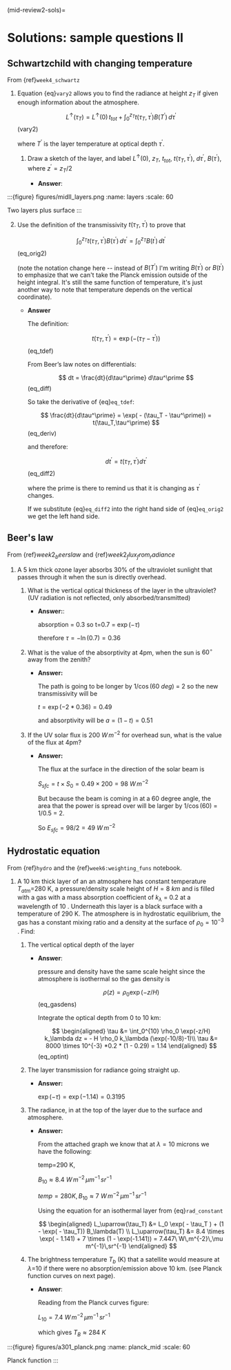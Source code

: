 (mid-review2-sols)=
# Solutions: sample questions II

## Schwartzchild with changing temperature

From {ref}`week4_schwartz`

1. Equation {eq}`vary2` allows you to find the radiance at
   height $z_T$ if given enough information about the atmosphere.

   $$
   L^\uparrow (\tau_T) = L^\uparrow (0) \, t_{tot} + \int_0^{z_T} t(\tau_T, \tau^\prime) B(T^\prime)\, d\tau^\prime
   $$ (vary2)

   where $T^\prime$ is the layer temperature at optical depth $\tau^\prime$.

   1. Draw a sketch of the layer, and label $L^\uparrow (0)$,
      $z_T$, $t_{tot}$, $t(\tau_T,\tau^\prime)$,
      $d\tau^\prime$, $B(\tau^\prime)$, where
      $z^\prime= z_T/2$

      - **Answer**:

:::{figure} figures/midII_layers.png
:name: layers
:scale: 60

Two layers plus surface
:::


   2. Use the definition of the transmissivity
      $t(\tau_T, \tau^\prime)$ to prove that

      $$
      \int_0^{z_T} t(\tau_T,\tau^\prime) B(\tau^\prime)\, d\tau^\prime = \int_0^{z_T} B(t^\prime)\, dt^\prime
      $$ (eq_orig2)

      (note the notation change here -- instead of $B(T^\prime)$ I'm writing $B(\tau^\prime)$ or $B(t^\prime)$ to emphasize
      that we can't take the Planck emission outside of the height integral. It's still the same function of temperature,
      it's just another way to note that temperature depends on the vertical coordinate).

      - **Answer**

        The definition:

        $$
        t(\tau_T,\tau^\prime) = \exp( - (\tau_T - \tau^\prime))
        $$ (eq_tdef)

        From Beer’s law notes on differentials:

        $$
        dt = \frac{dt}{d\tau^\prime} d\tau^\prime
        $$ (eq_diff)

        So take the derivative of {eq}`eq_tdef`:

        $$
        \frac{dt}{d\tau^\prime} = \exp( - (\tau_T - \tau^\prime)) = t(\tau_T,\tau^\prime)
        $$ (eq_deriv)

        and therefore:

        $$
        dt^\prime = t(\tau_T,\tau^\prime) d\tau^\prime
        $$ (eq_diff2)

        where the prime is there to remind us that it is changing as $\tau^\prime$
        changes.

        If we substitute {eq}`eq_diff2` into the right hand side
        of {eq}`eq_orig2` we get the left hand side.

## Beer's law

From {ref}$week2_beerslaw$ and {ref}$week2_flux_from_radiance$

1. A 5 km thick ozone layer absorbs 30% of the ultraviolet sunlight that
   passes through it when the sun is directly overhead.

   1. What is the vertical optical thickness of the layer in the
      ultraviolet? (UV radiation is not reflected, only
      absorbed/transmitted)

      - **Answer:**:

        absorption = 0.3 so t=0.7 = $\exp(-\tau)$

        therefore $\tau = -\ln(0.7) = 0.36$

   2. What is the value of the absorptivity at 4pm, when the sun is
      $60^\circ$ away from the zenith?

      - **Answer:**

        The path is going to be longer by $1/\cos(60\ deg)$ = 2 so the new
        transmissivity will be

        $t = \exp( - 2 * 0.36) = 0.49$

        and absorptivity will be $a = (1 - t) = 0.51$

   3. If the UV solar flux is 200 $W\,m^{-2}$ for overhead sun, what is the value of
      the flux at 4pm?

      - **Answer:**

        The flux at the surface in the direction of the solar beam is

        $S_{sfc} = t \times S_0 = 0.49 \times 200 = 98\ W\,m^{-2}$

        But because the beam is coming in at a 60 degree angle, the area
        that the power is spread over will be larger by $1/\cos(60)$ =
        1/0.5 = 2.

        So $E_{sfc} = 98/2 = 49\ W\,m^{-2}$

## Hydrostatic equation

 From {ref}`hydro` and the {ref}`week6:weighting_funs` notebook.

 1. A 10 km thick layer of an an atmosphere has constant temperature
    $T_{atm}$=280 K, a pressure/density scale height of
    $H=8\ km$ and is filled with a gas with a mass absorption
    coefficient of $k_\lambda$ = 0.2 at a wavelength of 10 .
    Underneath this layer is a black surface with a temperature of 290 K.
    The atmosphere is in hydrostatic equilibrium, the gas has a constant
    mixing ratio and a density at the surface of $\rho_0 = 10^{-3}$
    . Find:

    1. The vertical optical depth of the layer

       - **Answer**:

         pressure and density have the same scale height since the
         atmosphere is isothermal so the gas density is

         $$
         \rho(z) = \rho_0 \exp( -z/H)
         $$ (eq_gasdens)

         Integrate the optical depth from 0 to 10 km:

         $$
         \begin{aligned}
         \tau &= \int_0^{10} \rho_0 \exp(-z/H) k_\lambda dz = - H \rho_0 k_\lambda (\exp(-10/8)-1)\\
         \tau &= 8000 \times 10^{-3} *0.2 * (1 - 0.29) = 1.14
         \end{aligned}
         $$ (eq_optint)

    2. The layer transmission for radiance going straight up.

       - **Answer:**

         $\exp(-\tau) = \exp(-1.14) = 0.3195$

    3. The radiance, in at the top of the layer due to the surface and
       atmosphere.

       - **Answer:**

         From the attached graph we know that at $\lambda=10$ microns we have the
         following:

         temp=290 K,

         $B_{10} \approx 8.4\ W\,m^{-2}\,\mu m^{-1}\,sr^{-1}$

         $temp=280 K, B_{10} \approx 7\ W\,m^{-2}\,\mu m^{-1}\,sr^{-1}$

         Using the equation for an isothermal layer from {eq}`rad_constant`

         $$
         \begin{aligned}
           L_\uparrow(\tau_T) &= L_0 \exp( - \tau_T ) + (1 - \exp( - \tau_T)) B_\lambda(T) \\
           L_\uparrow(\tau_T) &= 8.4 \times \exp( - 1.141) + 7 \times (1 - \exp(-1.141)) = 7.447\ W\,m^{-2}\,\mu m^{-1}\,sr^{-1}
          \end{aligned}
         $$

    4. The brightness temperature $T_b$ (K) that a satellite would
       measure at $\lambda$=10 if there were no
       absorption/emission above 10 km. (see Planck function curves on
       next page).

       - **Answer**:

         Reading from the Planck curves figure:

         $L_{10} = 7.4\ W\,m^{-2}\,\mu m^{-1}\,sr^{-1}$

         which gives $T_{B} \approx 284\ K$

:::{figure} figures/a301_planck.png
:name: planck_mid
:scale: 60

Planck function
:::

